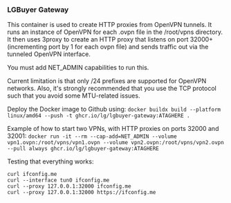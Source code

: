 ### LGBuyer Gateway

This container is used to create HTTP proxies from OpenVPN tunnels. It runs an instance of OpenVPN
for each .ovpn file in the /root/vpns directory. It then uses 3proxy to create an HTTP proxy that
listens on port 32000+ (incrementing port by 1 for each ovpn file) and sends traffic out via the
tunneled OpenVPN interface.

You must add NET_ADMIN capabilities to run this.

Current limitation is that only /24 prefixes are supported for OpenVPN networks. Also, it's strongly
recommended that you use the TCP protocol such that you avoid some MTU-related issues.

Deploy the Docker image to Github using:
`docker buildx build --platform linux/amd64 --push -t ghcr.io/lg/lgbuyer-gateway:ATAGHERE .`

Example of how to start two VPNs, with HTTP proxies on ports 32000 and 32001:
`docker run -it --rm --cap-add=NET_ADMIN --volume vpn1.ovpn:/root/vpns/vpn1.ovpn --volume vpn2.ovpn:/root/vpns/vpn2.ovpn --pull always ghcr.io/lg/lgbuyer-gateway:ATAGHERE`

Testing that everything works:
```
curl ifconfig.me
curl --interface tun0 ifconfig.me
curl --proxy 127.0.0.1:32000 ifconfig.me
curl --proxy 127.0.0.1:32000 https://ifconfig.me
```
